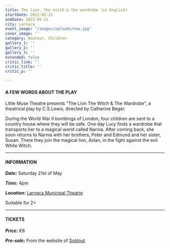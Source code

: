 ```yaml
---
title: The lion, the witch & the wardrobe (in English)
startDate: 2022-05-21
endDate: 2022-05-21
city: Larnaca
event_image: "/images/uploads/new.jpg"
cover_image: ''
category: Amateur, Children
gallery_1: ''
gallery_2: ''
gallery_3: ''
extended: false
critic_link: ''
critic_title: ''
critic_p: ''

---
```

#### A FEW WORDS ABOUT THE PLAY

Little Muse Theatre presents "The Lion The Witch & The Wardrobe", a theatrical play by C.S.Lewis, directed by Catherine Beger.

During the World War II bombings of London, four children are sent to a country house where they will be safe. One day Lucy finds a wardrobe that transports her to a magical world called Narnia. After coming back, she soon returns to Narnia with her brothers, Peter and Edmund and her sister, Susan. There they join the magical lion, Aslan, in the fight against the evil White Witch.

***

#### INFORMATION

**_Date:_** Saturday 21st of May

**_Time:_** 4pm

**_Location:_** [Larnaca Municipal Theatre](https://www.google.com/maps/place/Municipal+Theater,+Leonida+Kioupi,+Larnaca,+Cyprus/@34.9160241,33.624356,17z/data=!3m1!4b1!4m5!3m4!1s0x14e082afaf32c615:0xfceabf5700ff20cf!8m2!3d34.9160916!4d33.6265818 "Larnaca Municipal Theatre")

Suitable for 2+

***

#### TICKETS

**_Price:_** €8

**_Pre-sale:_** From the website of [Soldout](https://www.soldoutticketbox.com/the-lion-the-witch-and-the-wardrope-little-muse-theatre/?lang=en "Soldout")